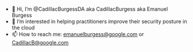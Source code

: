 - 👋 Hi, I’m @CadillacBurgessDA aka CadillacBurgess aka Emanuel Burgess
- 👀 I’m interested in helping practitioners improve their security posture in the cloud
- 📫 How to reach me: emanuelburgess@google.com or CadillacB@google.com

<!---
CadillacBurgessDA/CadillacBurgessDA is a ✨ special ✨ repository because its `README.md` (this file) appears on your GitHub profile.
You can click the Preview link to take a look at your changes.
--->
